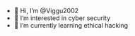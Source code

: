- 👋 Hi, I’m @Viggu2002
- 👀 I’m interested in cyber security
- 🌱 I’m currently learning ethical hacking
